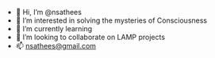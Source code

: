 - 👋 Hi, I’m @nsathees
- 👀 I’m interested in solving the mysteries of Consciousness
- 🌱 I’m currently learning 
- 💞️ I’m looking to collaborate on LAMP projects
- 📫 nsathees@gmail.com

<!---
nsathees/nsathees is a ✨ special ✨ repository because its `README.md` (this file) appears on your GitHub profile.
You can click the Preview link to take a look at your changes.
--->
